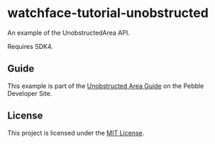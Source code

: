 # watchface-tutorial-unobstructed

An example of the UnobstructedArea API.

Requires SDK4.

## Guide

This example is part of the [Unobstructed Area Guide](https://developer.pebble.com/guides/user-interfaces/unobstructed-area)
on the Pebble Developer Site.

## License

This project is licensed under the [MIT License](./LICENSE).
